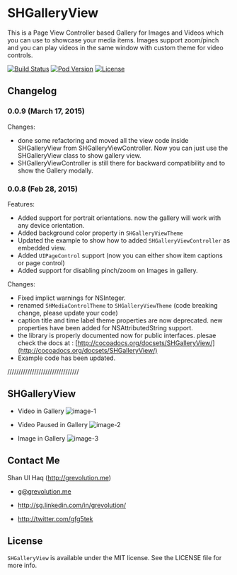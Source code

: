 SHGalleryView
=============

This is a Page View Controller based Gallery for Images and Videos which you can use to showcase your media items. Images support zoom/pinch and you can play videos in the same window with custom theme for video controls.

[![Build Status](https://img.shields.io/travis/grevolution/SHGalleryView.svg?branch=master)](https://travis-ci.org/grevolution/SHGalleryView) [![Pod Version](https://img.shields.io/cocoapods/v/SHGalleryView.svg)](https://img.shields.io/cocoapods/v/SHGalleryView.svg) [![License](https://img.shields.io/cocoapods/l/SHGalleryView.svg)](https://img.shields.io/cocoapods/l/SHGalleryView.svg)


## Changelog

### 0.0.9 (March 17, 2015)

Changes:

- done some refactoring and moved all the view code inside SHGalleryView from SHGalleryViewController. Now you can just use the SHGalleryView class to show gallery view. 
- SHGalleryViewController is still there for backward compatibility and to show the Gallery modally.


### 0.0.8 (Feb 28, 2015)

Features:

- Added support for portrait orientations. now the gallery will work with any device orientation.
- Added background color property in `SHGalleryViewTheme`
- Updated the example to show how to added `SHGalleryViewController` as embedded view.
- Added `UIPageControl` support (now you can either show item captions or page control)
- Added support for disabling pinch/zoom on Images in gallery.


Changes:

- Fixed implict warnings for NSInteger.
- renamed `SHMediaControlTheme` to `SHGalleryViewTheme` (code breaking change, please update your code)
- caption title and time label theme properties are now deprecated. new properties have been added for NSAttributedString support.
- the library is properly documented now for public interfaces. plesae check the docs at : [http://cocoadocs.org/docsets/SHGalleryView/](http://cocoadocs.org/docsets/SHGalleryView/)
- Example code has been updated.



////////////////////////////////

## SHGalleryView

- Video in Gallery
![image-1](https://raw.github.com/grevolution/SHGalleryView/master/wiki-images/1.png)

- Video Paused in Gallery
![image-2](https://raw.github.com/grevolution/SHGalleryView/master/wiki-images/2.png)

- Image in Gallery
![image-3](https://raw.github.com/grevolution/SHGalleryView/master/wiki-images/3.png)

## Contact Me

Shan Ul Haq (http://grevolution.me)

- g@grevolution.me

- http://sg.linkedin.com/in/grevolution/

- http://twitter.com/gfg5tek

## License

`SHGalleryView` is available under the MIT license. See the LICENSE file for more info.